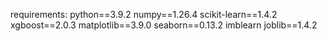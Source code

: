 requirements:
python==3.9.2
numpy==1.26.4
scikit-learn==1.4.2
xgboost==2.0.3
matplotlib==3.9.0
seaborn==0.13.2
imblearn
joblib==1.4.2